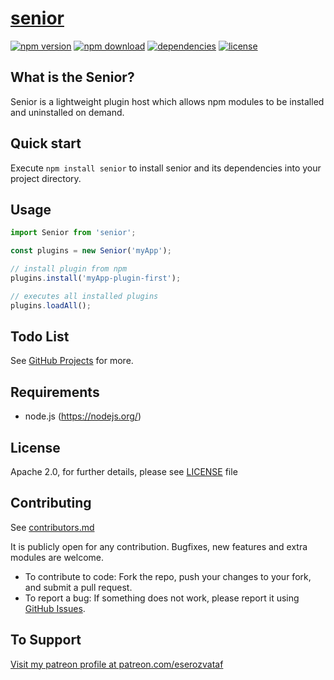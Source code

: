 # [senior](https://github.com/eserozvataf/jsmake-libraries)

[![npm version][npm-image]][npm-url]
[![npm download][download-image]][npm-url]
[![dependencies][dep-image]][dep-url]
[![license][license-image]][license-url]


## What is the Senior?

Senior is a lightweight plugin host which allows npm modules to be installed and uninstalled on demand.


## Quick start

Execute `npm install senior` to install senior and its dependencies into your project directory.


## Usage

```js
import Senior from 'senior';

const plugins = new Senior('myApp');

// install plugin from npm
plugins.install('myApp-plugin-first');

// executes all installed plugins
plugins.loadAll();
```


## Todo List

See [GitHub Projects](https://github.com/eserozvataf/jsmake-libraries/projects) for more.


## Requirements

* node.js (https://nodejs.org/)


## License

Apache 2.0, for further details, please see [LICENSE](LICENSE) file


## Contributing

See [contributors.md](contributors.md)

It is publicly open for any contribution. Bugfixes, new features and extra modules are welcome.

* To contribute to code: Fork the repo, push your changes to your fork, and submit a pull request.
* To report a bug: If something does not work, please report it using [GitHub Issues](https://github.com/eserozvataf/jsmake-libraries/issues).


## To Support

[Visit my patreon profile at patreon.com/eserozvataf](https://www.patreon.com/eserozvataf)


[npm-image]: https://img.shields.io/npm/v/senior.svg?style=flat-square
[npm-url]: https://www.npmjs.com/package/senior
[download-image]: https://img.shields.io/npm/dt/senior.svg?style=flat-square
[dep-image]: https://img.shields.io/david/eserozvataf/senior.svg?style=flat-square
[dep-url]: https://github.com/eserozvataf/jsmake-libraries
[license-image]: https://img.shields.io/npm/l/senior.svg?style=flat-square
[license-url]: https://github.com/eserozvataf/jsmake-libraries/blob/master/06_senior/LICENSE
